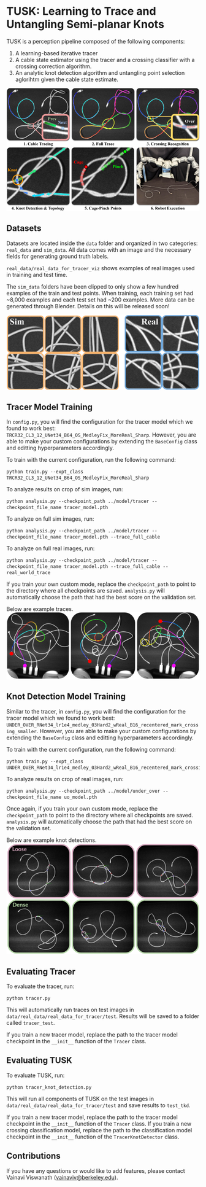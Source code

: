 # TUSK: Learning to Trace and Untangling Semi-planar Knots
TUSK is a perception pipeline composed of the following components:
1. A learning-based iterative tracer
2. A cable state estimator using the tracer and a crossing classifier with a crossing correction algorithm. 
3. An analytic knot detection algorithm and untangling point selection aglorihtm given the cable state estimate.

![tusk](./images/tusk_overview.png)

## Datasets 
Datasets are located inside the ``data`` folder and organized in two categories: ``real_data`` and ``sim_data``. All data comes with an image and the necessary fields for generating ground truth labels. 

``real_data/real_data_for_tracer_viz`` shows examples of real images used in training and test time. 

The ``sim_data`` folders have been clipped to only show a few hundred examples of the train and test points. When training, each training set had ~8,000 examples and each test set had ~200 examples. More data can be generated through Blender. Details on this will be released soon!

![data](./images/sim_real_data.png)

## Tracer Model Training 
In ``config.py``, you will find the configuration for the tracer model which we found to work best: ``TRCR32_CL3_12_UNet34_B64_OS_MedleyFix_MoreReal_Sharp``. However, you are able to make your custom configurations by extending the ``BaseConfig`` class and editting hyperparameters accordingly.

To train with the current configuration, run the following command:
<pre><code>python train.py --expt_class TRCR32_CL3_12_UNet34_B64_OS_MedleyFix_MoreReal_Sharp
</code></pre>

To analyze results on crop of sim images, run: 
<pre><code>python analysis.py --checkpoint_path ../model/tracer --checkpoint_file_name tracer_model.pth
</code></pre>

To analyze on full sim images, run: 
<pre><code>python analysis.py --checkpoint_path ../model/tracer --checkpoint_file_name tracer_model.pth --trace_full_cable
</code></pre>

To analyze on full real images, run: 
<pre><code>python analysis.py --checkpoint_path ../model/tracer --checkpoint_file_name tracer_model.pth --trace_full_cable --real_world_trace
</code></pre>

If you train your own custom mode, replace the ``checkpoint_path`` to point to the directory where all checkpoints are saved. ``analysis.py`` will automatically choose the path that had the best score on the validation set. 

Below are example traces.
![trace](./images/trace_examples.png)

## Knot Detection Model Training 
Similar to the tracer, in ``config.py``, you will find the configuration for the tracer model which we found to work best: ``UNDER_OVER_RNet34_lr1e4_medley_03Hard2_wReal_B16_recentered_mark_crossing_smaller``. However, you are able to make your custom configurations by extending the ``BaseConfig`` class and editting hyperparameters accordingly.

To train with the current configuration, run the following command:
<pre><code>python train.py --expt_class UNDER_OVER_RNet34_lr1e4_medley_03Hard2_wReal_B16_recentered_mark_crossing_smaller
</code></pre>

To analyze results on crop of real images, run: 
<pre><code>python analysis.py --checkpoint_path ../model/under_over --checkpoint_file_name uo_model.pth
</code></pre>

Once again, if you train your own custom mode, replace the ``checkpoint_path`` to point to the directory where all checkpoints are saved. ``analysis.py`` will automatically choose the path that had the best score on the validation set. 

Below are example knot detections.
![knot_detection](./images/knot_detection.png)

## Evaluating Tracer 
To evaluate the tracer, run:
<pre><code>python tracer.py</code></pre>

This will automatically run traces on test images in ``data/real_data/real_data_for_tracer/test``. Results will be saved to a folder called ``tracer_test``. 

If you train a new tracer model, replace the path to the tracer model checkpoint in the ``__init__`` function of the ``Tracer`` class. 

## Evaluating TUSK
To evaluate TUSK, run: 
<pre><code>python tracer_knot_detection.py</code></pre>

This will run all components of TUSK on the test images in ``data/real_data/real_data_for_tracer/test`` and save results to ``test_tkd``. 

If you train a new tracer model, replace the path to the tracer model checkpoint in the ``__init__`` function of the ``Tracer`` class. If you train a new crossing classification model, replace the path to the classification model checkpoint in the ``__init__`` function of the ``TracerKnotDetector`` class.

## Contributions
If you have any questions or would like to add features, please contact Vainavi Viswanath (vainaviv@berkeley.edu).
